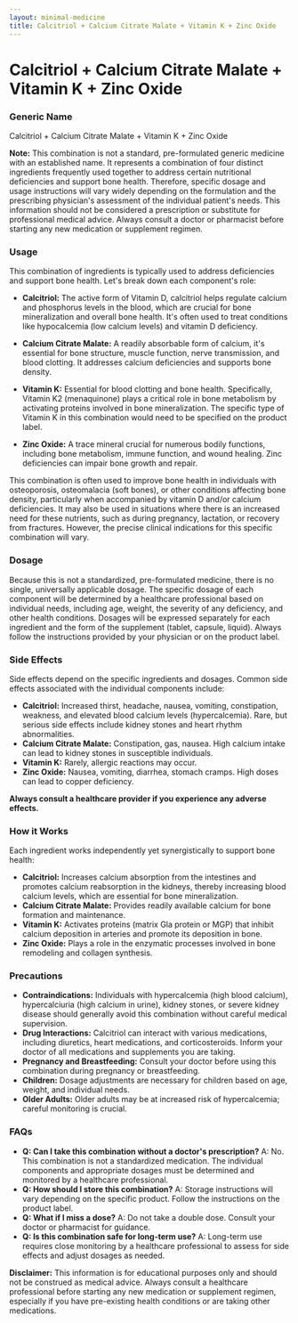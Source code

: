 ```yaml
---
layout: minimal-medicine
title: Calcitriol + Calcium Citrate Malate + Vitamin K + Zinc Oxide
---
```


# Calcitriol + Calcium Citrate Malate + Vitamin K + Zinc Oxide
### Generic Name
Calcitriol + Calcium Citrate Malate + Vitamin K + Zinc Oxide

**Note:**  This combination is not a standard, pre-formulated generic medicine with an established name.  It represents a combination of four distinct ingredients frequently used together to address certain nutritional deficiencies and support bone health.  Therefore, specific dosage and usage instructions will vary widely depending on the formulation and the prescribing physician's assessment of the individual patient's needs.  This information should not be considered a prescription or substitute for professional medical advice. Always consult a doctor or pharmacist before starting any new medication or supplement regimen.


### Usage
This combination of ingredients is typically used to address deficiencies and support bone health. Let's break down each component's role:

* **Calcitriol:** The active form of Vitamin D, calcitriol helps regulate calcium and phosphorus levels in the blood, which are crucial for bone mineralization and overall bone health. It's often used to treat conditions like hypocalcemia (low calcium levels) and vitamin D deficiency.

* **Calcium Citrate Malate:** A readily absorbable form of calcium, it's essential for bone structure, muscle function, nerve transmission, and blood clotting.  It addresses calcium deficiencies and supports bone density.

* **Vitamin K:**  Essential for blood clotting and bone health.  Specifically, Vitamin K2 (menaquinone) plays a critical role in bone metabolism by activating proteins involved in bone mineralization.  The specific type of Vitamin K in this combination would need to be specified on the product label.

* **Zinc Oxide:**  A trace mineral crucial for numerous bodily functions, including bone metabolism, immune function, and wound healing. Zinc deficiencies can impair bone growth and repair.


This combination is often used to improve bone health in individuals with osteoporosis, osteomalacia (soft bones), or other conditions affecting bone density, particularly when accompanied by vitamin D and/or calcium deficiencies. It may also be used in situations where there is an increased need for these nutrients, such as during pregnancy, lactation, or recovery from fractures.  However, the precise clinical indications for this specific combination will vary.


### Dosage
Because this is not a standardized, pre-formulated medicine, there is no single, universally applicable dosage. The specific dosage of each component will be determined by a healthcare professional based on individual needs, including age, weight, the severity of any deficiency, and other health conditions. Dosages will be expressed separately for each ingredient and the form of the supplement (tablet, capsule, liquid).  Always follow the instructions provided by your physician or on the product label.


### Side Effects
Side effects depend on the specific ingredients and dosages.  Common side effects associated with the individual components include:

* **Calcitriol:**  Increased thirst, headache, nausea, vomiting, constipation, weakness, and elevated blood calcium levels (hypercalcemia).  Rare, but serious side effects include kidney stones and heart rhythm abnormalities.
* **Calcium Citrate Malate:** Constipation, gas, nausea.  High calcium intake can lead to kidney stones in susceptible individuals.
* **Vitamin K:**  Rarely, allergic reactions may occur.
* **Zinc Oxide:** Nausea, vomiting, diarrhea, stomach cramps.  High doses can lead to copper deficiency.

**Always consult a healthcare provider if you experience any adverse effects.**


### How it Works
Each ingredient works independently yet synergistically to support bone health:

* **Calcitriol:** Increases calcium absorption from the intestines and promotes calcium reabsorption in the kidneys, thereby increasing blood calcium levels, which are essential for bone mineralization.
* **Calcium Citrate Malate:** Provides readily available calcium for bone formation and maintenance.
* **Vitamin K:**  Activates proteins (matrix Gla protein or MGP) that inhibit calcium deposition in arteries and promote its deposition in bone.
* **Zinc Oxide:**  Plays a role in the enzymatic processes involved in bone remodeling and collagen synthesis.


### Precautions
* **Contraindications:**  Individuals with hypercalcemia (high blood calcium), hypercalciuria (high calcium in urine), kidney stones, or severe kidney disease should generally avoid this combination without careful medical supervision.
* **Drug Interactions:**  Calcitriol can interact with various medications, including diuretics, heart medications, and corticosteroids.  Inform your doctor of all medications and supplements you are taking.
* **Pregnancy and Breastfeeding:**  Consult your doctor before using this combination during pregnancy or breastfeeding.
* **Children:** Dosage adjustments are necessary for children based on age, weight, and individual needs.
* **Older Adults:** Older adults may be at increased risk of hypercalcemia; careful monitoring is crucial.


### FAQs

* **Q:  Can I take this combination without a doctor's prescription?**  A:  No. This combination is not a standardized medication.  The individual components and appropriate dosages must be determined and monitored by a healthcare professional.
* **Q:  How should I store this combination?** A: Storage instructions will vary depending on the specific product.  Follow the instructions on the product label.
* **Q:  What if I miss a dose?** A:  Do not take a double dose. Consult your doctor or pharmacist for guidance.
* **Q:  Is this combination safe for long-term use?** A:  Long-term use requires close monitoring by a healthcare professional to assess for side effects and adjust dosages as needed.


**Disclaimer:** This information is for educational purposes only and should not be construed as medical advice. Always consult a healthcare professional before starting any new medication or supplement regimen, especially if you have pre-existing health conditions or are taking other medications.
